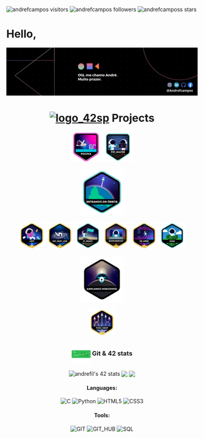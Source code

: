 <p align="left">
	<img alt="andrefcampos visitors" src="https://komarev.com/ghpvc/?username=andrefcampos&color=6B8E23&style=flat&label=visitors" />
	<img alt="andrefcampos followers" src="https://img.shields.io/github/followers/andrefcampos?color=olivedrab" />
	<img alt="andrefcamposs stars" src="https://img.shields.io/github/stars/andrefcampos?color=olivedrab" />
</p>

<h1>Hello,</h1>

<p align="left">
  <img alt="Be Welcome to profile Andrefcampos" src="./capa_git.jpg">
</p>

<div align="center">
	<h1 align="center">
		<a href="https://www.42sp.org.br/"> <img src="https://cdn.greatpages.com.br/www.42sp.org.br/1709241428/imagens/desktop/289143_1_170924049750909938.svg" width="80" alt="logo_42sp"></a>
		<span>Projects</span>
	</h1>
</div>

<div align="center">
	<a href="https://github.com/Andrefcampos/42school/tree/main/42_Piscine"><img src="./piscine.png" align="center" alt="Piscine" width="80" /></a>
	<a href=""><img src="./evaluatione.png" alt="P2P" align="center" width="80" /></a>
</div>

<div align="center">
	<h4 align="center"> 
		<img src="./phase_onee.png" alt='Phase One' align="center" width="120" />
	</h4>
	<a href="https://github.com/Andrefcampos/42school/tree/main/42_Formation/libft"><img src="./libftm.png" alt='Libft' align="center" width="70" /></a>
	<a href="https://github.com/Andrefcampos/42school/tree/main/42_Formation/get_next_line"><img src="./get_next_linem.png" alt='get_next_line' align="center" width="70" /></a> 
	<a href="https://github.com/Andrefcampos/42school/tree/main/42_Formation/ft_printf"><img src="./ft_printf.png" alt='ft_printf' align="center" width="70"/></a>
	<a href="https://github.com/Andrefcampos/42school/tree/main/42_Formation/born2beroot"><img src="./born2beroot.png" alt='born2beroot' align="center" width="70"/></a>
	<a href="https://github.com/Andrefcampos/42school/tree/main/42_Formation/so_long"><img src="./so_long.png" alt='so_long' align="center" width="70"/></a>
	<a href="https://github.com/Andrefcampos/42school/tree/main/42_Formation/pipex"><img src="./pipexe.png" alt='pipex' align="center" width="70"/></a>
	
</div>

<div align="center">
	<h4 align="center">
		<img src="./phase_twon.png" usemap="" alt='Phase Two' align="center" width="120"/>
	</h4>
	<a href="https://github.com/Andrefcampos/42school/tree/main/42_Formation/push_swap"><img src="./push_swap.png" alt='push_swap' align="center" width="70"/></a>
</div>

<div align="center">
	<h3>
		<img src="./stats (1).png" width="50" align="center">
		<scan>Git & 42 stats
	</h3> 
	<img src="https://badge.mediaplus.ma/colorfulwaves/andrefil?1337Badge=off&UM6P=off" alt="andrefil's 42 stats" width="154" align="center" />
	<img src="https://github-readme-stats.vercel.app/api?username=andrefcampos&layout=compact&show_icons=false&theme=merko&count_private=true&include_all_commits=true&show_icons=true&hide=issues&hide_border=true" width="255" align="center" />
	<img src="https://github-readme-stats.vercel.app/api/top-langs/?username=andrefcampos&layout=compact&theme=merko&count_private=true&include_all_commits=true&show_icons=true&hide=issues&hide_border=true" width="175" align="center"/>
</div>

<div>
	<div align="center">
		<h4>Languages:</h4>
		<img alt="C" src="https://img.shields.io/badge/C-000?style=flat&logo=c" />
		<img alt="Python" src="https://img.shields.io/badge/Python-000?style=flat&logo=python" />
		<img alt="HTML5" src="https://img.shields.io/badge/HTML5-000?style=flat&logo=html5" />
	 	<img alt="CSS3" src="https://img.shields.io/badge/CSS3-000?style=flat&logo=css3&logoColor=264CE4" />	
	</div>
	<div align="center">
		<h4>Tools:</h4>
		<img alt="GIT" src="https://img.shields.io/badge/git-000?style=flat&logo=git&logoColor=E94D5F" />
		<img alt="GIT_HUB" src="https://img.shields.io/badge/GitHub-000?style=flat&logo=github&logoColor=FFF" />
		<img alt="SQL" src="https://img.shields.io/badge/Mysql-000?style=flat&logo=mysql&logoColor=264CE4" />
	</div>
</div>
